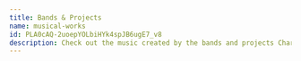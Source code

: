 ```yaml
---
title: Bands & Projects
name: musical-works
id: PLA0cAQ-2uoepYOLbiHYk4spJB6ugE7_v8
description: Check out the music created by the bands and projects Charlie is involved with.
---
```

